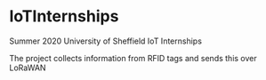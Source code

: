 # IoTInternships
Summer 2020 University of Sheffield IoT Internships

The project collects information from RFID tags and sends this over LoRaWAN
